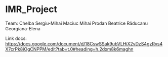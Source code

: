 ﻿# IMR_Project

Team:
Chelba Sergiu-Mihai
Maciuc Mihai
Prodan Beatrice
Răducanu Georgiana-Elena

Link docs: 
https://docs.google.com/document/d/18CswSSak9ubVLHiX2vDzS4gzRvs4X7crPk8iOgCNPPM/edit?tab=t.0#heading=h.2dxm8k6maghn
